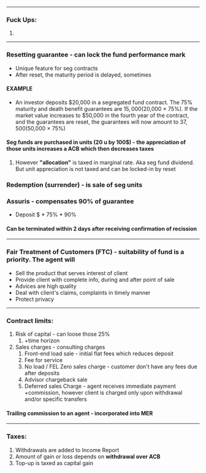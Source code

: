 ***
### Fuck Ups:
1. 
***
### Resetting guarantee - can lock the fund performance mark 
- Unique feature for seg contracts
- After reset, the maturity period is delayed, sometimes 

#### EXAMPLE
- An investor deposits $20,000 in a segregated fund contract. The 75% maturity and death benefit guarantees are $15,000 ($20,000 × 75%). If the market value increases to $50,000 in the fourth year of the contract, and the guarantees are reset, the guarantees will now amount to $37,500 ($50,000 × 75%)

#### Seg funds are purchased in units (20 u by 100$) - the appreciation of those units increases a ACB which then decreases taxes 
1. However **"allocation"** is taxed in marginal rate. Aka seg fund dividend. But unit appreciation is not taxed and can be locked-in by reset

### Redemption (surrender) - is sale of seg units 

### Assuris - compensates 90% of guarantee 
- Deposit $ * 75% * 90%

#### Can be terminated within 2 days after receiving confirmation of recission  

***

### Fair Treatment of Customers (FTC) - suitability of fund is a priority. The agent will 
- Sell the product that serves interest of client
- Provide client with complete info, during and after point of sale  
- Advices are high quality 
- Deal with client's claims, complaints in timely manner 
- Protect privacy 

***
### Contract limits:
1. Risk of capital - can loose those 25%
	1. +time horizon
2. Sales charges - consulting charges 
	1. Front-end load sale - initial flat fees which reduces deposit 
	2. Fee for service 
	3. No load / FEL Zero sales charge - customer don't have any fees due after deposits 
	4. Advisor chargeback sale 
	5. Deferred sales Charge - agent receives immediate payment +commission, however client is charged only upon withdrawal and/or specific transfers 

#### Trailing commission to an agent - incorporated into MER 

***

### Taxes: 
1. Withdrawals are added to Income Report 
2. Amount of gain or loss depends on **withdrawal over ACB**
3. Top-up is taxed as capital gain 